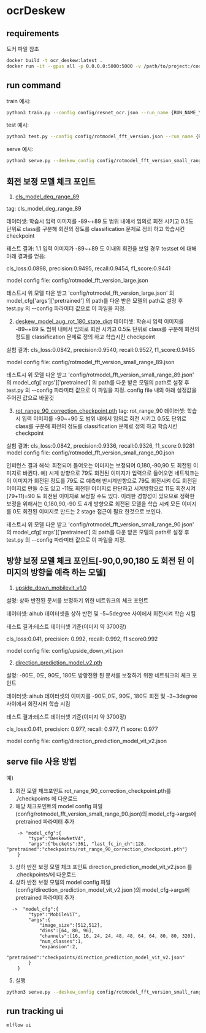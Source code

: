 # ocrDeskew

## requirements
도커 파일 참조
```bash
docker build -t ocr_deskew:latest .
docker run -it --gpus all -p 0.0.0.0:5000:5000 -v /path/to/project:/code -v /path/to/data:/home/train_data_v2 ocr_deskew:latest
```

## run command

train 예시:
```bash
python3 train.py --config config/resnet_ocr.json --run_name {RUN_NAME_YOU_WANT}
```

test 예시: 
```bash
python3 test.py --config config/rotmodel_fft_version.json --run_name {RUN_NAME_YOU_WANT}
```

serve 예시:
```bash
python3 serve.py --deskew_config config/rotmodel_fft_version_small_range_90.json --orientation_config config/direction_prediction_model_vit_v2.json  --run_name {RUN_NAME_YOU_WANT} 
```


## 회전 보정 모델 체크 포인트
1. [cls_model_deg_range_89](https://drive.google.com/file/d/1P_fj-hDsW4TJkUCo-jKMVQEPrTPsy7M0/view?usp=sharing)

tag: cls_model_deg_range_89

데이터셋: 학습시 입력 이미지를 -89~+89 도 범위 내에서 임의로 회전 시키고 0.5도 단위로 class를 구분해 회전의 정도를 classification 
문제로 정의 하고 학습시킨 checkpoint

테스트 결과:
1.1 입력 이미지가 -89~+89 도 이내의 회전을 보일 경우 testset 에 대해 아래 결과를 얻음:

cls_loss:0.0898, precision:0.9495, recall:0.9454, f1_score:0.9441

model config file: config/rotmodel_fft_version_large.json

테스트시 위 모델 다운 받고 'config/rotmodel_fft_version_large.json' 의 model_cfg['args']['pretrained'] 의 path를 다운 받은 모델의 
path로 설정 후 test.py 의 --config 파라미터 값으로 이 파일을 지정.


2. [deskew_model_aug_rot_180_state_dict](https://drive.google.com/file/d/1tXntxFk5KXfYfQS70FsCcGnsqkwfgXhF/view?usp=sharing)
데이터셋: 학습시 입력 이미지를 -89~+89 도 범위 내에서 임의로 회전 시키고 0.5도 단위로 class를 구분해 회전의 정도를 classification 
문제로 정의 하고 학습시킨 checkpoint

실험 결과:
cls_loss:0.0842, precision:0.9540, recall:0.9527, f1_score:0.9485

model config file: config/rotmodel_fft_version_small_range_89.json

테스트시 위 모델 다운 받고 'config/rotmodel_fft_version_small_range_89.json' 의 model_cfg['args']['pretrained'] 의 path를 다운 받은 모델의 
path로 설정 후 test.py 의 --config 파라미터 값으로 이 파일을 지정.
config file 내의 아래 설정값을 주어진 값으로 바꿀것


3. [rot_range_90_correction_checkpoint.pth](https://drive.google.com/file/d/1FpCyAc3vpTpMR-0oYjz1hSdkBfPkQ1HT/view?usp=sharing)
tag: rot_range_90
데이터셋: 학습시 입력 이미지를 -90~+90 도 범위 내에서 임의로 회전 시키고 0.5도 단위로 class를 구분해 회전의 정도를 classification 
문제로 정의 하고 학습시킨 checkpoint

실험 결과:
cls_loss:0.0842, precision:0.9336, recall:0.9326, f1_score:0.9281
model config file: config/rotmodel_fft_version_small_range_90.json

인퍼런스 결과 해석:
회전되어 들어오는 이미지는 보정되어 0,180,-90,90 도 회전된 이미지로 바뀐다. 
예) 시계 방향으로 79도 회전된 이미지가 입력으로 들어오면 네트워크는 이 이미지가 회전된 정도를 79도 로 예측해 반시계반향으로 79도 회전시켜  0도 회전된 이미지로 만들 수도 있고 -11도 회전된 이미지로 판단하고 시계방향으로 11도 회전시켜 (79+11)=90 도 회전된 이미지로 보정할 수도 있다. 
이러한 경향성이 있으므로 정확한 보정을 위해서는 0,180,90,-90 도 4개 방향으로 회전된 모델을 학습 시켜 모든 이미지를 0도 회전된 이미지로 만드는 2 stage 접근이 필요 한것으로 보인다. 


테스트시 위 모델 다운 받고 'config/rotmodel_fft_version_small_range_90.json' 의 model_cfg['args']['pretrained'] 의 path를 다운 받은 모델의 
path로 설정 후 test.py 의 --config 파라미터 값으로 이 파일을 지정.

## 방향 보정 모델 체크 포인트[-90,0,90,180 도 회전 된 이미지의 방향을 예측 하는 모델]
1. [upside_down_mobilevit_v1.0](https://drive.google.com/file/d/1ecFc8iMWZl4H3a4NTsLeKKvng6a8jubK/view?usp=sharing)

설명: 상하 반전된 문서를 보정하기 위한 네트워크의 체크 포인트

데이터셋: aihub 데이터셋을 상하 반전 및 -5~5degree 사이에서 회전시켜 학습 시킴

테스트 결과:테스트 데이터셋 기준(이미지 약 3700장)

cls_loss:0.041, precision: 0.992, recall: 0.992, f1 score0.992

model config file: config/upside_down_vit.json

2. [direction_prediction_model_v2.pth](https://drive.google.com/file/d/1oO6zCR1POSW7pkScmb5t5cVqar-U2LEg/view?usp=sharing)

설명: -90도, 0도, 90도, 180도 방향전환 된 문서를 보정하기 위한 네트워크의 체크 포인트

데이터셋: aihub 데이터셋의 이미지를 -90도,0도, 90도, 180도 회전 및 -3~3degree 사이에서 회전시켜 학습 시킴

테스트 결과:테스트 데이터셋 기준(이미지 약 3700장)

cls_loss:0.041, precision: 0.977, recall: 0.977, f1 score: 0.977

model config file: config/direction_prediction_model_vit_v2.json



## serve file 사용 방법
예)
1. 회전 모델 체크포인트 rot_range_90_correction_checkpoint.pth를  ./checkpoints 에 다운로드
2. 해당 체크포인트의 model config 파일(config/rotmodel_fft_version_small_range_90.json)의 model_cfg->args에 pretrained 파라미터 추가
```
    -> "model_cfg":{
        "type":"DeskewNetV4",
        "args":{"buckets":361, "last_fc_in_ch":128, "pretrained":"checkpoints/rot_range_90_correction_checkpoint.pth"}
    }
```

3. 상하 반전 보정 모델 체크 포인트 direction_prediction_model_vit_v2.json 를 .checkpoints/에 다운로드
4. 상하 반전 보정 모델의 model config 파일(config/direction_prediction_model_vit_v2.json )의  model_cfg->args에 pretrained 파라미터 추가
```
  ->  "model_cfg":{
        "type":"MobileViT",
        "args":{
            "image_size":[512,512],
            "dims":[64, 80, 96],
            "channels":[16, 16, 24, 24, 48, 48, 64, 64, 80, 80, 320],
            "num_classes":1,
            "expansion":2,
            "pretrained":"checkpoints/direction_prediction_model_vit_v2.json"
        }
    }
```
5. 실행
```bash
python3 serve.py --deskew_config config/rotmodel_fft_version_small_range_90.json --orientation_config config/direction_prediction_model_vit_v2.json --run_name your_run_name
```

## run tracking ui
```bash
mlflow ui
```